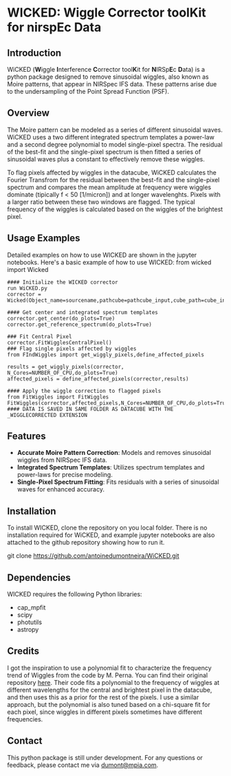 # WICKED: **W**iggle **C**orrector tool**K**it for nirsp**E**c **D**ata

## Introduction
WiCKED (**W**iggle **I**nterference **C**orrector tool**K**it for **N**IRSp**E**c **D**ata) is a python package designed to remove sinusoidal wiggles, also known as Moire patterns, that appear in NIRSpec IFS data. These patterns arise due to the undersampling of the Point Spread Function (PSF).

## Overview
The Moire pattern can be modeled as a series of different sinusoidal waves. WiCKED uses a two different integrated spectrum templates a power-law and a second degree polynomial to model single-pixel spectra. The residual of the best-fit and the single-pixel spectrum is then fitted  a series of sinusoidal waves plus a constant to effectively remove these wiggles.

To flag pixels affected by wiggles in the datacube, WiCKED calculates the Fourier Transfrom for the residual between the best-fit and the single-pixel spectrum and compares the mean amplitude at frequency were wiggles dominate (tipically f < 50 [1/micron]) and at longer wavelenghts. Pixels with a larger ratio between these two windows are flagged. The typical frequency of the wiggles is calculated based on the wiggles of the brightest pixel. 

## Usage Examples
Detailed examples on how to use WICKED are shown in the jupyter notebooks. Here's a basic example of how to use WICKED:
from wicked import Wicked
 ```
#### Initialize the WICKED corrector
run WiCKED.py
corrector = Wicked(Object_name=sourcename,pathcube=pathcube_input,cube_path=cube_input,redshift=z,jwst_filter=jwst_filter)

#### Get center and integrated spectrum templates
corrector.get_center(do_plots=True)
corrector.get_reference_spectrum(do_plots=True)

### Fit Central Pixel
corrector.FitWigglesCentralPixel()
### Flag single pixels affected by wiggles
from FIndWiggles import get_wiggly_pixels,define_affected_pixels

results = get_wiggly_pixels(corrector, N_Cores=NUMBER_OF_CPU,do_plots=True)
affected_pixels = define_affected_pixels(corrector,results)

#### Apply the wiggle correction to flagged pixels
from FitWiggles import FitWiggles
FitWiggles(corrector,affected_pixels,N_Cores=NUMBER_OF_CPU,do_plots=True)
#### DATA IS SAVED IN SAME FOLDER AS DATACUBE WITH THE _WIGGLECORRECTED EXTENSION

```


## Features
- **Accurate Moire Pattern Correction**: Models and removes sinusoidal wiggles from NIRSpec IFS data.
- **Integrated Spectrum Templates**: Utilizes spectrum templates and power-laws for precise modeling.
- **Single-Pixel Spectrum Fitting**: Fits residuals with a series of sinusoidal waves for enhanced accuracy.

## Installation
To install WICKED, clone the repository on you local folder. There is no installation required for WiCKED, and example jupyter notebooks are also attached to the github repository showing how to run it. 

git clone https://github.com/antoinedumontneira/WiCKED.git

## Dependencies
WICKED requires the following Python libraries:
- cap_mpfit
- scipy
- photutils
- astropy

## Credits

I got the inspiration to use a polynomial fit to characterize the frequency trend of Wiggles from the code by M. Perna. You can find their original repository [here](https://github.com/micheleperna/JWST-NIRSpec_wiggles/tree/main). Their code fits a polynomial to the frequency of wiggles at different wavelengths for the central and brightest pixel in the datacube, and then uses this as a prior for the rest of the pixels. I use a similar approach, but the polynomial is also tuned based on a chi-square fit for each pixel, since wiggles in different pixels sometimes have different frequencies.


## Contact
This python package is still under development. For any questions or feedback, please contact me via dumont@mpia.com. 

